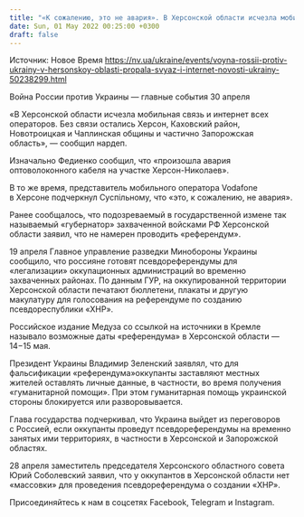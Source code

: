 ```yaml
---
title: "«К сожалению, это не авария». В Херсонской области исчезла мобильная связь и интернет всех провайдеров"
date: Sun, 01 May 2022 00:25:00 +0300
draft: false
---
```

Источник: Новое Время https://nv.ua/ukraine/events/voyna-rossii-protiv-ukrainy-v-hersonskoy-oblasti-propala-svyaz-i-internet-novosti-ukrainy-50238299.html


Война России против Украины — главные события 30 апреля

«В Херсонской области исчезла мобильная связь и интернет всех операторов. Без связи остались Херсон, Каховский район, Новотроицкая и Чаплинская общины и частично Запорожская область», — сообщил нардеп.

Изначально Федиенко сообщил, что «произошла авария оптоволоконного кабеля на участке Херсон-Николаев».

В то же время, представитель мобильного оператора Vodafone в Херсоне подчеркнул Суспільному, что «это, к сожалению, не авария».

Ранее сообщалось, что подозреваемый в государственной измене так называемый «губернатор» захваченной войсками РФ Херсонской области заявил, что не намерен проводить «референдум».

19 апреля Главное управление разведки Минобороны Украины сообщило, что россияне готовят псевдореферендумы для «легализации» оккупационных администраций во временно захваченных районах. По данным ГУР, на оккупированной территории Херсонской области печатают бюллетени, плакаты и другую макулатуру для голосования на референдуме по созданию псевдореспублики «ХНР».

Российское издание Медуза со ссылкой на источники в Кремле называло возможные даты «референдума» в Херсонской области — 14−15 мая.

Президент Украины Владимир Зеленский заявлял, что для фальсификации «референдума»оккупанты заставляют местных жителей оставлять личные данные, в частности, во время получения «гуманитарной помощи». При этом гуманитарная помощь украинской стороны блокируется или разворовывается.

Глава государства подчеркивал, что Украина выйдет из переговоров с Россией, если оккупанты проведут псевдореферендумы на временно занятых ими территориях, в частности в Херсонской и Запорожской областях.

28 апреля заместитель председателя Херсонского областного совета Юрий Соболевский заявил, что у оккупантов в Херсонской области нет «массовки» для проведения псевдореферендума о создании «ХНР».

Присоединяйтесь к нам в соцсетях Facebook, Telegram и Instagram.
